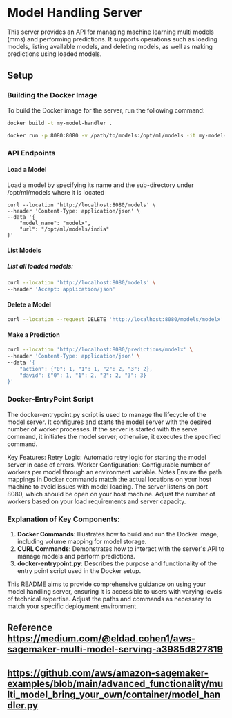 # Model Handling Server

This server provides an API for managing machine learning multi models (mms) and performing predictions. It supports operations such as loading models, listing available models, and deleting models, as well as making predictions using loaded models.

## Setup

### Building the Docker Image

To build the Docker image for the server, run the following command:

```bash
docker build -t my-model-handler .
```

```bash
docker run -p 8080:8080 -v /path/to/models:/opt/ml/models -it my-model-handler
```

### API Endpoints
#### Load a Model
Load a model by specifying its name and the sub-directory under /opt/ml/models where it is located

```
curl --location 'http://localhost:8080/models' \
--header 'Content-Type: application/json' \
--data '{
    "model_name": "modelx",
    "url": "/opt/ml/models/india"
}'
```

#### List Models
##### List all loaded models:

```bash
curl --location 'http://localhost:8080/models' \
--header 'Accept: application/json'

```
#### Delete a Model

```bash
curl --location --request DELETE 'http://localhost:8080/models/modelx'

```

#### Make a Prediction
```bash
curl --location 'http://localhost:8080/predictions/modelx' \
--header 'Content-Type: application/json' \
--data '{
    "action": {"0": 1, "1": 1, "2": 2, "3": 2},
    "david": {"0": 1, "1": 2, "2": 2, "3": 3}
}'

```

### Docker-EntryPoint Script
The docker-entrypoint.py script is used to manage the lifecycle of the model server. It configures and starts the model server with the desired number of worker processes. If the server is started with the serve command, it initiates the model server; otherwise, it executes the specified command.

Key Features:
Retry Logic: Automatic retry logic for starting the model server in case of errors.
Worker Configuration: Configurable number of workers per model through an environment variable.
Notes
Ensure the path mappings in Docker commands match the actual locations on your host machine to avoid issues with model loading.
The server listens on port 8080, which should be open on your host machine.
Adjust the number of workers based on your load requirements and server capacity.


### Explanation of Key Components:

1. **Docker Commands**: Illustrates how to build and run the Docker image, including volume mapping for model storage.
2. **CURL Commands**: Demonstrates how to interact with the server's API to manage models and perform predictions.
3. **docker-entrypoint.py**: Describes the purpose and functionality of the entry point script used in the Docker setup.

This README aims to provide comprehensive guidance on using your model handling server, ensuring it is accessible to users with varying levels of technical expertise. Adjust the paths and commands as necessary to match your specific deployment environment.



## Reference https://medium.com/@eldad.cohen1/aws-sagemaker-multi-model-serving-a3985d827819
## https://github.com/aws/amazon-sagemaker-examples/blob/main/advanced_functionality/multi_model_bring_your_own/container/model_handler.py
